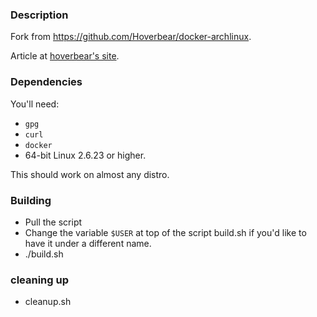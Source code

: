 ### Description ###

Fork from https://github.com/Hoverbear/docker-archlinux.


Article at [hoverbear's site](http://www.hoverbear.org/2014/07/12/arch-docker-baseimage/).


### Dependencies ###
You'll need:

* `gpg`
* `curl`
* `docker`
* 64-bit Linux 2.6.23 or higher.

This should work on almost any distro.

### Building ###
* Pull the script
* Change the variable `$USER` at top of the script build.sh if you'd like to have it under a different name.
* ./build.sh

### cleaning up ###
* cleanup.sh


